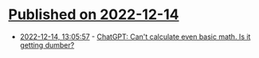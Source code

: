 # [Published on 2022-12-14](index.md)

* [2022-12-14, 13:05:57](https://news.ycombinator.com/item?id=33982910) - [ChatGPT: Can't calculate even basic math. Is it getting dumber?](https://news.ycombinator.com/item?id=33982910)

